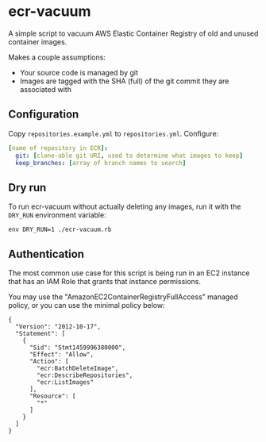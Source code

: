 # ecr-vacuum

A simple script to vacuum AWS Elastic Container Registry of old and unused
container images.

Makes a couple assumptions:

* Your source code is managed by git
* Images are tagged with the SHA (full) of the git commit they are associated with

## Configuration

Copy `repositories.example.yml` to `repositories.yml`. Configure:

```yaml
[name of repository in ECR]:
  git: [clone-able git URI, used to determine what images to keep]
  keep_branches: [array of branch names to search]
```

## Dry run

To run ecr-vacuum without actually deleting any images, run it with the `DRY_RUN`
environment variable:

```
env DRY_RUN=1 ./ecr-vacuum.rb
```

## Authentication

The most common use case for this script is being run in an EC2 instance that has
an IAM Role that grants that instance permissions.

You may use the "AmazonEC2ContainerRegistryFullAccess" managed policy, or you can
use the minimal policy below:

```
{
  "Version": "2012-10-17",
  "Statement": [
    {
      "Sid": "Stmt1459996380000",
      "Effect": "Allow",
      "Action": [
        "ecr:BatchDeleteImage",
        "ecr:DescribeRepositories",
        "ecr:ListImages"
      ],
      "Resource": [
        "*"
      ]
    }
  ]
}
```
